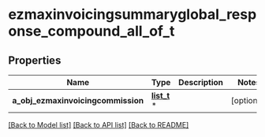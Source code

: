 # ezmaxinvoicingsummaryglobal_response_compound_all_of_t

## Properties
Name | Type | Description | Notes
------------ | ------------- | ------------- | -------------
**a_obj_ezmaxinvoicingcommission** | [**list_t**](ezmaxinvoicingcommission_response_compound.md) \* |  | [optional] 

[[Back to Model list]](../README.md#documentation-for-models) [[Back to API list]](../README.md#documentation-for-api-endpoints) [[Back to README]](../README.md)


